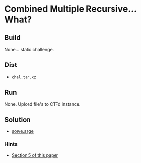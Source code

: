 # Combined Multiple Recursive... What?


## Build
None... static challenge.

## Dist
- `chal.tar.xz`


## Run
None. Upload file's to CTFd instance.


## Solution
- [solve.sage](solution/solve.sage)

### Hints
- [Section 5 of this paper](https://eprint.iacr.org/2021/1204.pdf)
